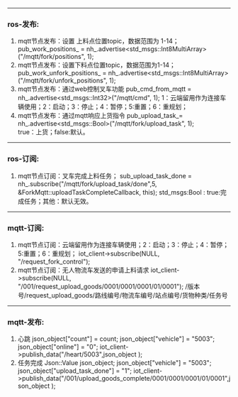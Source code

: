 ------
### ros-发布:
1. mqtt节点发布：设置 上料点位置topic，数据范围为 1-14；
    pub_work_positions_ = nh_.advertise<std_msgs::Int8MultiArray>("/mqtt/fork/positions", 1);  
2. mqtt节点发布：设置下料点位置topic，数据范围为1-14；
    pub_work_unfork_positions_ = nh_.advertise<std_msgs::Int8MultiArray>("/mqtt/fork/unfork_positions", 1);  
3. mqtt节点发布：通过web控制叉车功能
    pub_cmd_from_mqtt        = nh_.advertise<std_msgs::Int32>("/mqtt/cmd", 1); 
    1：云端留用作为连接车辆使用；2：启动；3：停止；4：暂停；5:重置；6：重规划；
4. mqtt节点发布：通过mqtt响应上货指令
    pub_upload_task_= nh_.advertise<std_msgs::Bool>("/mqtt/fork/upload_task", 1);  
    true：上货；false:默认。
    


------
### ros-订阅:
1. mqtt节点订阅：叉车完成上料任务；
    sub_upload_task_done = nh_.subscribe("/mqtt/fork/upload_task/done",5, &ForkMqtt::uploadTaskCompleteCallback, this);
    std_msgs:Bool : true:完成任务；其他：默认无效。
------
### mqtt-订阅:
1. mqtt节点订阅：云端留用作为连接车辆使用；2：启动；3：停止；4：暂停；5:重置；6：重规划；
    iot_client->subscribe(NULL, "/request_fork_control");
2. mqtt节点订阅：无人物流车发送的申请上料请求
    iot_client->subscribe(NULL, "/001/request_upload_goods/0001/0001/0001/01/0001");
    /版本号/request_upload_goods/路线编号/物流车编号/站点编号/货物种类/任务号
------
### mqtt-发布:
1.    心跳
         json_object["count"]       = count;
        json_object["vehicle"]       = "5003";
        json_object["online"]       = "0";
        iot_client->publish_data("/heart/5003",json_object );
2. 任务完成
        Json::Value json_object;
        json_object["vehicle"]       = "5003";
        json_object["upload_task_done"]       = "1";
        iot_client->publish_data("/001/upload_goods_complete/0001/0001/0001/01/0001",json_object );

